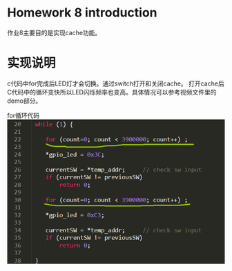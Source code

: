# Homework 8 introduction
作业8主要目的是实现cache功能。

# 实现说明
c代码中for完成后LED灯才会切换。通过switch打开和关闭cache。
打开cache后C代码中的循环变快所以LED闪烁频率也变高。具体情况可以参考视频文件里的demo部分。

for循环代码
![image](./hw8for.png)
